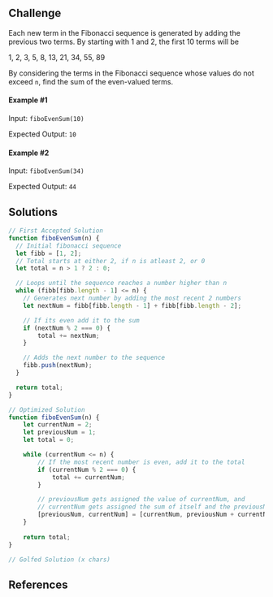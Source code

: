 ## Challenge
Each new term in the Fibonacci sequence is generated by adding the previous two terms. By starting with 1 and 2, the first 10 terms will be

1, 2, 3, 5, 8, 13, 21, 34, 55, 89

By considering the terms in the Fibonacci sequence whose values do not exceed `n`, find the sum of the even-valued terms.

#### Example #1
Input: `fiboEvenSum(10)`

Expected Output: `10`

#### Example #2
Input: `fiboEvenSum(34)`

Expected Output: `44`

## Solutions

```js
// First Accepted Solution
function fiboEvenSum(n) {
  // Initial fibonacci sequence
  let fibb = [1, 2];
  // Total starts at either 2, if n is atleast 2, or 0
  let total = n > 1 ? 2 : 0;

  // Loops until the sequence reaches a number higher than n
  while (fibb[fibb.length - 1] <= n) {
    // Generates next number by adding the most recent 2 numbers
    let nextNum = fibb[fibb.length - 1] + fibb[fibb.length - 2];

    // If its even add it to the sum
    if (nextNum % 2 === 0) {
        total += nextNum;
    }

    // Adds the next number to the sequence
    fibb.push(nextNum);
  }

  return total;
}
```

```js
// Optimized Solution
function fiboEvenSum(n) {
    let currentNum = 2;
    let previousNum = 1;
    let total = 0;

    while (currentNum <= n) {
        // If the most recent number is even, add it to the total
        if (currentNum % 2 === 0) {
            total += currentNum;
        }

        // previousNum gets assigned the value of currentNum, and
        // currentNum gets assigned the sum of itself and the previousNum
        [previousNum, currentNum] = [currentNum, previousNum + currentNum];
    }
    
    return total;
}
```

```js
// Golfed Solution (x chars)
```

## References